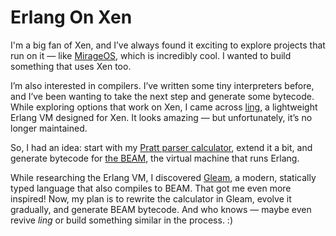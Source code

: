 # Erlang On Xen

I'm a big fan of Xen, and I’ve always found it exciting to explore projects that run on it — like [MirageOS](https://github.com/mirage), which is incredibly cool. I wanted to build something that uses Xen too.

I’m also interested in compilers. I’ve written some tiny interpreters before, and I’ve been wanting to take the next step and generate some bytecode. While exploring options that work on Xen, I came across [ling](https://github.com/cloudozer/ling), a lightweight Erlang VM designed for Xen. It looks amazing — but unfortunately, it’s no longer maintained.

So, I had an idea: start with my [Pratt parser calculator](https://github.com/gthvn1/pratt-calculator/), extend it a bit, and generate bytecode for [the BEAM](https://blog.stenmans.org/theBeamBook/), the virtual machine that runs Erlang.

While researching the Erlang VM, I discovered [Gleam](https://gleam.run/), a modern, statically typed language that also compiles to BEAM. That got me even more inspired! Now, my plan is to rewrite the calculator in Gleam, evolve it gradually, and generate BEAM bytecode. And who knows — maybe even revive *ling* or build something similar in the process. :)
